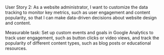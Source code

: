 User Story 2:
As a website administrator, I want to customize the data tracking to monitor key metrics, such as user engagement and content popularity, so that I can make data-driven decisions about website design and content.

Measurable task: 
Set up custom events and goals in Google Analytics to track user engagement, such as button clicks or video views, and track the popularity of different content types, such as blog posts or educational resources.
